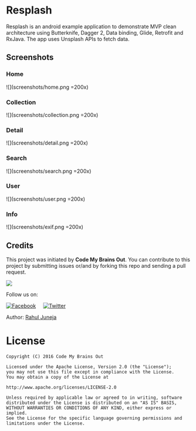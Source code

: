 # Resplash
Resplash is an android example application to demonstrate MVP clean architecture using Butterknife, Dagger 2, Data binding, Glide, Retrofit and RxJava.
The app uses Unsplash APIs to fetch data.

## Screenshots

### Home
![](screenshots/home.png =200x)

### Collection
![](screenshots/collection.png =200x)

### Detail
![](screenshots/detail.png =200x)

### Search
![](screenshots/search.png =200x)

### User
![](screenshots/user.png =200x)

### Info
![](screenshots/exif.png =200x)

## Credits

This project was initiated by **Code My Brains Out**. You can contribute to this project by submitting issues or/and by forking this repo and sending a pull request.

![](http://codemybrainsout.com/files/img/logo-small.png)

Follow us on:

[![Facebook](http://codemybrainsout.com/files/img/fb.png)](https://www.facebook.com/codemybrainsout)&nbsp;&nbsp;&nbsp;&nbsp;&nbsp;[![Twitter](http://codemybrainsout.com/files/img/tw.png)](https://twitter.com/codemybrainsout)

Author: [Rahul Juneja](https://github.com/ahulr)

# License
```
Copyright (C) 2016 Code My Brains Out

Licensed under the Apache License, Version 2.0 (the "License");
you may not use this file except in compliance with the License.
You may obtain a copy of the License at

http://www.apache.org/licenses/LICENSE-2.0

Unless required by applicable law or agreed to in writing, software
distributed under the License is distributed on an "AS IS" BASIS,
WITHOUT WARRANTIES OR CONDITIONS OF ANY KIND, either express or implied.
See the License for the specific language governing permissions and
limitations under the License.
```
